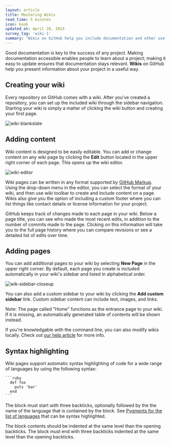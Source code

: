 ```yaml
---
layout: article
title: Mastering Wikis
read_time: 5 minutes
icon: book
updated_at: April 28, 2014
survey_tag: 'wiki-1'
summary: "Wikis on GitHub help you include documentation and other useful information about your project. This guide will help you learn how to create a wiki and add content."
---
```


Good documentation is key to the success of any project. Making documentation accessible enables people to learn about a project; making it easy to update ensures that documentation stays relevant. **Wikis** on GitHub help you present information about your project in a useful way.

## Creating your wiki

Every repository on GitHub comes with a wiki. After you've created a repository, you can set up the included wiki through the sidebar navigation. Starting your wiki is simply a matter of clicking the wiki button and creating your first page.

![wiki-blankslate](https://cloud.githubusercontent.com/assets/30713/2846320/03fdbb8c-d0a1-11e3-8cb0-d5b0062af726.png)

## Adding content

Wiki content is designed to be easily editable. You can add or change content on any wiki page by clicking the **Edit** button located in the upper right corner of each page. This opens up the wiki editor.

![wiki-editor](https://cloud.githubusercontent.com/assets/30713/2846321/07b53188-d0a1-11e3-9432-2e2588858114.png)

Wiki pages can be written in any format supported by [GitHub Markup](http://github.com/github/markup). Using the drop-down menu in the editor, you can select the format of your wiki, and then use wiki toolbar to create and include content on a page. Wikis also give you the option of including a custom footer where you can list things like contact details or license information for your project.

GitHub keeps track of changes made to each page in your wiki. Below a page title, you can see who made the most recent edits, in addition to the number of commits made to the page. Clicking on this information will take you to the full page history where you can compare revisions or see a detailed list of edits over time.

## Adding pages

You can add additional pages to your wiki by selecting **New Page** in the upper right corner. By default, each page you create is included automatically in your wiki's sidebar and listed in alphabetical order.

![wik-sidebar-closeup](https://cloud.githubusercontent.com/assets/30713/2846327/0f0da06e-d0a1-11e3-82e0-524ff80c39ed.png)

You can also add a custom sidebar to your wiki by clicking the **Add custom sidebar** link. Custom sidebar content can include text, images, and links.

Note: The page called "Home" functions as the entrance page to your wiki. If it is missing, an automatically generated table of contents will be shown instead.

<div class="alert">
  <p>
    If you're knowledgable with the command line, you can also modify wikis locally. Check out <a href="https://help.github.com/articles/adding-and-editing-wiki-pages-locally
">our help article</a> for more info.
  </p>
</div>

## Syntax highlighting

Wiki pages support automatic syntax highlighting of code for a wide range of languages by using the following syntax:

    ```ruby
      def foo
        puts 'bar'
      end
    ```

The block must start with three backticks, optionally followed by the the name of the language that is contained by the block. See [Pygments for the list of languages](http://pygments.org/docs/lexers/) that can be syntax highlighted.

The block contents should be indented at the same level than the opening backticks. The block must end with three backticks indented at the same level than the opening backticks.
